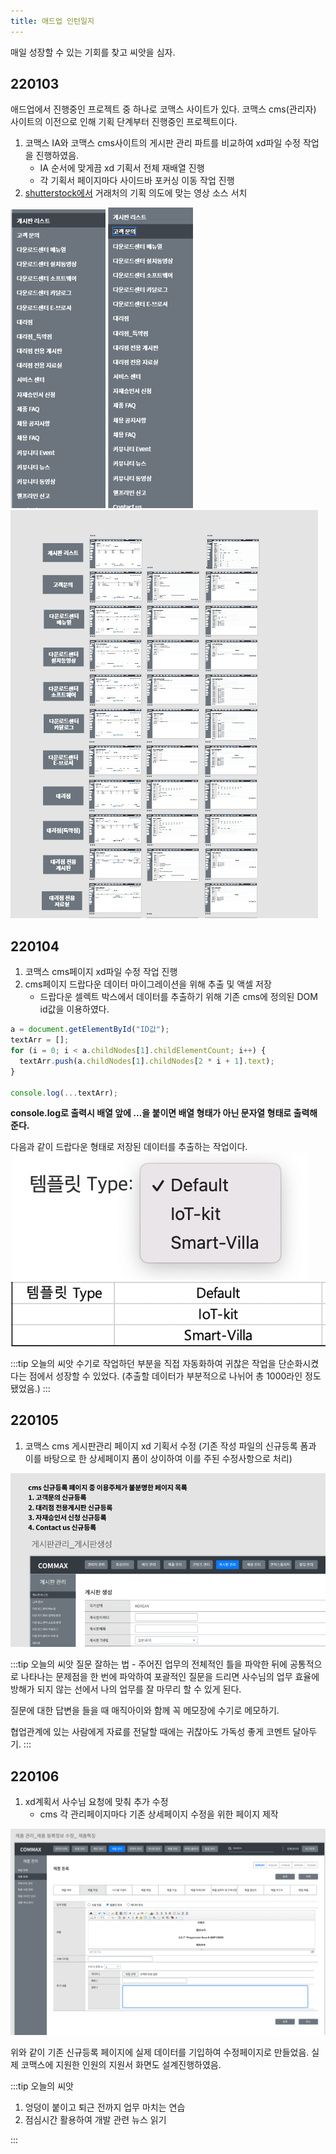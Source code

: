```yaml
---
title: 애드업 인턴일지
---
```


매일 성장할 수 있는 기회를 찾고 씨앗을 심자.

## 220103

애드업에서 진행중인 프로젝트 중 하나로 코맥스 사이트가 있다. 코맥스 cms(관리자) 사이트의 이전으로 인해 기획 단계부터 진행중인 프로젝트이다.

1. 코맥스 IA와 코맥스 cms사이트의 게시판 관리 파트를 비교하여 xd파일 수정 작업을 진행하였음.
   - IA 순서에 맞게끔 xd 기획서 전체 재배열 진행
   - 각 기획서 페이지마다 사이드바 포커싱 이동 작업 진행
2. [shutterstock에서](https://www.shutterstock.com/ko/explore/korea-stock-images-0814?kw=shutterstock&c3apidt=p67361398787&gclid=Cj0KCQiA_c-OBhDFARIsAIFg3exOJwj7iuXhlK0bzVqftdiKw4nXDo6VpJHzH2gAb7-v99gdFEyV9fwaAtC7EALw_wcB&gclsrc=aw.ds) 거래처의 기획 의도에 맞는 영상 소스 서치

![grow](../.vuepress/assets/grow/list1.png)
![grow](../.vuepress/assets/grow/list2.png)
![grow](../.vuepress/assets/grow/list3.png)

## 220104

1. 코맥스 cms페이지 xd파일 수정 작업 진행
2. cms페이지 드랍다운 데이터 마이그레이션을 위해 추출 및 액셀 저장
   - 드랍다운 셀렉트 박스에서 데이터를 추출하기 위해 기존 cms에 정의된 DOM id값을 이용하였다.

```js
a = document.getElementById("ID값");
textArr = [];
for (i = 0; i < a.childNodes[1].childElementCount; i++) {
  textArr.push(a.childNodes[1].childNodes[2 * i + 1].text);
}

console.log(...textArr);
```

**console.log로 출력시 배열 앞에 ...을 붙이면 배열 형태가 아닌 문자열 형태로 출력해준다.**

다음과 같이 드랍다운 형태로 저장된 데이터를 추출하는 작업이다.
![drop](../.vuepress/assets/grow/drop2.png)
![drop](../.vuepress/assets/grow/drop.png)

:::tip 오늘의 씨앗
수기로 작업하던 부분을 직접 자동화하여 귀찮은 작업을 단순화시켰다는 점에서 성장할 수 있었다. (추출할 데이터가 부분적으로 나뉘어 총 1000라인 정도 됐었음.)
:::

## 220105

1. 코맥스 cms 게시판관리 페이지 xd 기획서 수정 (기존 작성 파일의 신규등록 폼과 이를 바탕으로 한 상세페이지 폼이 상이하여 이를 주된 수정사항으로 처리)

![commax](../.vuepress/assets/grow/commax.png)

:::tip 오늘의 씨앗
질문 잘하는 법 - 주어진 업무의 전체적인 틀을 파악한 뒤에 공통적으로 나타나는 문제점을 한 번에 파악하여 포괄적인 질문을 드리면 사수님의 업무 효율에 방해가 되지 않는 선에서 나의 업무를 잘 마무리 할 수 있게 된다.

질문에 대한 답변을 들을 때 매직아이와 함께 꼭 메모장에 수기로 메모하기.

협업관계에 있는 사람에게 자료를 전달할 때에는 귀찮아도 가독성 좋게 코멘트 달아두기.
:::

## 220106

1. xd계획서 사수님 요청에 맞춰 추가 수정
   - cms 각 관리페이지마다 기존 상세페이지 수정을 위한 페이지 제작

![work](../.vuepress/assets/grow/0106cms.png)

위와 같이 기존 신규등록 페이지에 실제 데이터를 기입하여 수정페이지로 만들었음. 실제 코맥스에 지원한 인원의 지원서 화면도 설계진행하였음.

:::tip 오늘의 씨앗

1. 엉덩이 붙이고 퇴근 전까지 업무 마치는 연습
2. 점심시간 활용하여 개발 관련 뉴스 읽기

:::
